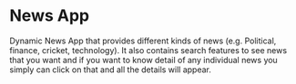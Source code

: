 # News App
Dynamic News App that provides different kinds of news (e.g. Political, finance, cricket, technology). It also contains search features to see news that you want and if you want to know detail of any individual news you simply can click on that and all the details will appear.  